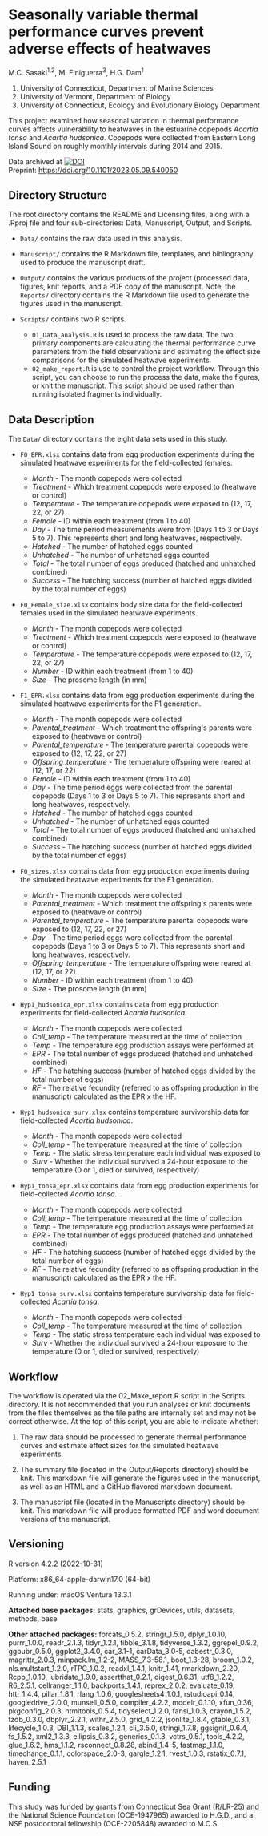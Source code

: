 # Seasonally variable thermal performance curves prevent adverse effects of heatwaves

M.C. Sasaki<sup>1,2</sup>, M. Finiguerra<sup>3</sup>, H.G. Dam<sup>1</sup> 

1. University of Connecticut, Department of Marine Sciences  
2. University of Vermont, Department of Biology  
3. University of Connecticut, Ecology and Evolutionary Biology Department  

This project examined how seasonal variation in thermal performance curves affects vulnerability to heatwaves in the estuarine copepods *Acartia tonsa* and *Acartia hudsonica*. Copepods were collected from Eastern Long Island Sound on roughly monthly intervals during 2014 and 2015. 

Data archived at [![DOI](https://zenodo.org/badge/562227484.svg)](https://doi.org/10.5281/zenodo.13988768)    
Preprint: https://doi.org/10.1101/2023.05.09.540050 

## Directory Structure 
The root directory contains the README and Licensing files, along with a .Rproj file and four sub-directories: Data, Manuscript, Output, and Scripts.  

-   `Data/` contains the raw data used in this analysis.  

-   `Manuscript/` contains the R Markdown file, templates, and bibliography used to produce the manuscript draft. 

-   `Output/` contains the various products of the project (processed data, figures, knit reports, and a PDF copy of the manuscript. Note, the `Reports/` directory contains the R Markdown file used to generate the figures used in the manuscript.  

-   `Scripts/` contains two R scripts. 
    -   `01_Data_analysis.R` is used to process the raw data. The two primary components are calculating the thermal performance curve parameters from the field observations and estimating the effect size comparisons for the simulated heatwave experiments. 
    -   `02_make_report.R` is use to control the project workflow. Through this script, you can choose to run the process the data, make the figures, or knit the manuscript. This script should be used rather than running isolated fragments individually. 


## Data Description 

The `Data/` directory contains the eight data sets used in this study.  

-   `F0_EPR.xlsx` contains data from egg production experiments during the simulated heatwave experiments for the field-collected females.   
    -   *Month* - The month copepods were collected	  
    -   *Treatment*	- Which treatment copepods were exposed to (heatwave or control)  
    -   *Temperature* - The temperature copepods were exposed to (12, 17, 22, or 27) 
    -   *Female* - ID within each treatment (from 1 to 40)  
    -   *Day*	- The time period measurements were from (Days 1 to 3 or Days 5 to 7). This represents short and long heatwaves, respectively.
    -   *Hatched*	- The number of hatched eggs counted 
    -   *Unhatched*	- The number of unhatched eggs counted
    -   *Total* - The total number of eggs produced (hatched and unhatched combined)
    -   *Success* - The hatching success (number of hatched eggs divided by the total number of eggs)
    

-   `F0_Female_size.xlsx` contains body size data for the field-collected females used in the simulated heatwave experiments.   
    -   *Month* - The month copepods were collected	  
    -   *Treatment*	- Which treatment copepods were exposed to (heatwave or control)  
    -   *Temperature* - The temperature copepods were exposed to (12, 17, 22, or 27) 
    -   *Number* - ID within each treatment (from 1 to 40)  
    -   *Size*	- The prosome length (in mm)
        

-   `F1_EPR.xlsx` contains data from egg production experiments during the simulated heatwave experiments for the F1 generation.   
    -   *Month* - The month copepods were collected	  
    -   *Parental_treatment*	- Which treatment the offspring's parents were exposed to (heatwave or control)  
    -   *Parental_temperature* - The temperature parental copepods were exposed to (12, 17, 22, or 27) 
    -   *Offspring_temperature* - The temperature offspring were reared at (12, 17, or 22)
    -   *Female* - ID within each treatment (from 1 to 40)  
    -   *Day*	- The time period eggs were collected from the parental copepods (Days 1 to 3 or Days 5 to 7). This represents short and long heatwaves, respectively. 
    -   *Hatched*	- The number of hatched eggs counted 
    -   *Unhatched*	- The number of unhatched eggs counted
    -   *Total* - The total number of eggs produced (hatched and unhatched combined)
    -   *Success* - The hatching success (number of hatched eggs divided by the total number of eggs)
        

-   `F0_sizes.xlsx` contains data from egg production experiments during the simulated heatwave experiments for the F1 generation.   
    -   *Month* - The month copepods were collected	  
    -   *Parental_treatment*	- Which treatment the offspring's parents were exposed to (heatwave or control)  
    -   *Parental_temperature* - The temperature parental copepods were exposed to (12, 17, 22, or 27) 
    -   *Day*	- The time period eggs were collected from the parental copepods (Days 1 to 3 or Days 5 to 7). This represents short and long heatwaves, respectively. 
    -   *Offspring_temperature* - The temperature offspring were reared at (12, 17, or 22)
    -   *Number* - ID within each treatment (from 1 to 40)  
    -   *Size*	- The prosome length (in mm)  
        

-   `Hyp1_hudsonica_epr.xlsx` contains data from egg production experiments for field-collected *Acartia hudsonica*.   
    -   *Month* - The month copepods were collected	  
    -   *Coll_temp*	- The temperature measured at the time of collection  
    -   *Temp* - The temperature egg production assays were performed at
    -   *EPR* - The total number of eggs produced (hatched and unhatched combined)
    -   *HF* - The hatching success (number of hatched eggs divided by the total number of eggs)
    -   *RF* - The relative fecundity (referred to as offspring production in the manuscript) calculated as the EPR x the HF.
        

-   `Hyp1_hudsonica_surv.xlsx` contains temperature survivorship data for field-collected *Acartia hudsonica*.   
    -   *Month* - The month copepods were collected	  
    -   *Coll_temp*	- The temperature measured at the time of collection  
    -   *Temp* - The static stress temperature each individual was exposed to
    -   *Surv* - Whether the individual survived a 24-hour exposure to the temperature (0 or 1, died or survived, respectively)
        

-   `Hyp1_tonsa_epr.xlsx` contains data from egg production experiments for field-collected *Acartia tonsa*.   
    -   *Month* - The month copepods were collected	  
    -   *Coll_temp*	- The temperature measured at the time of collection  
    -   *Temp* - The temperature egg production assays were performed at
    -   *EPR* - The total number of eggs produced (hatched and unhatched combined)
    -   *HF* - The hatching success (number of hatched eggs divided by the total number of eggs)
    -   *RF* - The relative fecundity (referred to as offspring production in the manuscript) calculated as the EPR x the HF.
        

-   `Hyp1_tonsa_surv.xlsx` contains temperature survivorship data for field-collected *Acartia tonsa*.   
    -   *Month* - The month copepods were collected	  
    -   *Coll_temp*	- The temperature measured at the time of collection  
    -   *Temp* - The static stress temperature each individual was exposed to
    -   *Surv* - Whether the individual survived a 24-hour exposure to the temperature (0 or 1, died or survived, respectively)


## Workflow

The workflow is operated via the 02_Make_report.R script in the Scripts directory. It is not recommended that you run analyses or knit documents from the files themselves as the file paths are internally set and may not be correct otherwise. At the top of this script, you are able to indicate whether:

1. The raw data should be processed to generate thermal performance curves and estimate effect sizes for the simulated heatwave experiments.  

2. The summary file (located in the Output/Reports directory) should be knit. This markdown file will generate the figures used in the manuscript, as well as an HTML and a GitHub flavored markdown document.

3. The manuscript file (located in the Manuscripts directory) should be knit. This markdown file will produce formatted PDF and word document versions of the manuscript. 


## Versioning   

R version 4.2.2 (2022-10-31)  

Platform: x86_64-apple-darwin17.0 (64-bit)  

Running under: macOS Ventura 13.3.1 
  
**Attached base packages:** stats, graphics, grDevices, utils, datasets, methods, base     

**Other attached packages:** forcats_0.5.2, stringr_1.5.0, dplyr_1.0.10, purrr_1.0.0, readr_2.1.3, tidyr_1.2.1, tibble_3.1.8, tidyverse_1.3.2, ggrepel_0.9.2, ggpubr_0.5.0, ggplot2_3.4.0, car_3.1-1, carData_3.0-5, dabestr_0.3.0, magrittr_2.0.3, minpack.lm_1.2-2, MASS_7.3-58.1, boot_1.3-28, broom_1.0.2, nls.multstart_1.2.0, rTPC_1.0.2, readxl_1.4.1, knitr_1.41, rmarkdown_2.20, Rcpp_1.0.10, lubridate_1.9.0, assertthat_0.2.1, digest_0.6.31, utf8_1.2.2, R6_2.5.1, cellranger_1.1.0, backports_1.4.1, reprex_2.0.2, evaluate_0.19, httr_1.4.4, pillar_1.8.1, rlang_1.0.6, googlesheets4_1.0.1, rstudioapi_0.14, googledrive_2.0.0, munsell_0.5.0, compiler_4.2.2, modelr_0.1.10, xfun_0.36, pkgconfig_2.0.3, htmltools_0.5.4, tidyselect_1.2.0, fansi_1.0.3, crayon_1.5.2, tzdb_0.3.0, dbplyr_2.2.1, withr_2.5.0, grid_4.2.2, jsonlite_1.8.4, gtable_0.3.1, lifecycle_1.0.3, DBI_1.1.3, scales_1.2.1, cli_3.5.0, stringi_1.7.8, ggsignif_0.6.4, fs_1.5.2, xml2_1.3.3, ellipsis_0.3.2, generics_0.1.3, vctrs_0.5.1, tools_4.2.2, glue_1.6.2, hms_1.1.2, rsconnect_0.8.28, abind_1.4-5, fastmap_1.1.0, timechange_0.1.1, colorspace_2.0-3, gargle_1.2.1, rvest_1.0.3, rstatix_0.7.1, haven_2.5.1


## Funding

This study was funded by grants from Connecticut Sea Grant (R/LR-25) and the National Science Foundation (OCE-1947965) awarded to H.G.D., and a NSF postdoctoral fellowship (OCE-2205848) awarded to M.C.S.
